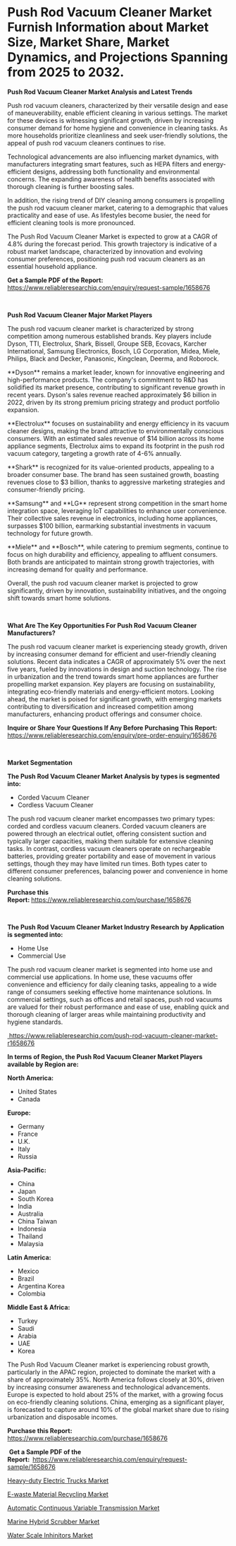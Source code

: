 <p><h1>Push Rod Vacuum Cleaner Market Furnish Information about Market Size, Market Share, Market Dynamics, and Projections Spanning from 2025 to 2032.</h1></p><p><strong>Push Rod Vacuum Cleaner Market Analysis and Latest Trends</strong></p>
<p><p>Push rod vacuum cleaners, characterized by their versatile design and ease of maneuverability, enable efficient cleaning in various settings. The market for these devices is witnessing significant growth, driven by increasing consumer demand for home hygiene and convenience in cleaning tasks. As more households prioritize cleanliness and seek user-friendly solutions, the appeal of push rod vacuum cleaners continues to rise.</p><p>Technological advancements are also influencing market dynamics, with manufacturers integrating smart features, such as HEPA filters and energy-efficient designs, addressing both functionality and environmental concerns. The expanding awareness of health benefits associated with thorough cleaning is further boosting sales.</p><p>In addition, the rising trend of DIY cleaning among consumers is propelling the push rod vacuum cleaner market, catering to a demographic that values practicality and ease of use. As lifestyles become busier, the need for efficient cleaning tools is more pronounced.</p><p>The Push Rod Vacuum Cleaner Market is expected to grow at a CAGR of 4.8% during the forecast period. This growth trajectory is indicative of a robust market landscape, characterized by innovation and evolving consumer preferences, positioning push rod vacuum cleaners as an essential household appliance.</p></p>
<p><strong>Get a Sample PDF of the Report:&nbsp;</strong> <a href="https://www.reliableresearchiq.com/enquiry/request-sample/1658676?utm_campaign=1834&utm_medium=2&utm_source=Github&utm_content=ia&utm_term=23032025&utm_id=push-rod-vacuum-cleaner">https://www.reliableresearchiq.com/enquiry/request-sample/1658676</a></p>
<p>&nbsp;</p>
<p><strong>Push Rod Vacuum Cleaner Major Market Players</strong></p>
<p><p>The push rod vacuum cleaner market is characterized by strong competition among numerous established brands. Key players include Dyson, TTI, Electrolux, Shark, Bissell, Groupe SEB, Ecovacs, Karcher International, Samsung Electronics, Bosch, LG Corporation, Midea, Miele, Philips, Black and Decker, Panasonic, Kingclean, Deerma, and Roborock.</p><p>**Dyson** remains a market leader, known for innovative engineering and high-performance products. The company's commitment to R&D has solidified its market presence, contributing to significant revenue growth in recent years. Dyson's sales revenue reached approximately $6 billion in 2022, driven by its strong premium pricing strategy and product portfolio expansion.</p><p>**Electrolux** focuses on sustainability and energy efficiency in its vacuum cleaner designs, making the brand attractive to environmentally conscious consumers. With an estimated sales revenue of $14 billion across its home appliance segments, Electrolux aims to expand its footprint in the push rod vacuum category, targeting a growth rate of 4-6% annually.</p><p>**Shark** is recognized for its value-oriented products, appealing to a broader consumer base. The brand has seen sustained growth, boasting revenues close to $3 billion, thanks to aggressive marketing strategies and consumer-friendly pricing.</p><p>**Samsung** and **LG** represent strong competition in the smart home integration space, leveraging IoT capabilities to enhance user convenience. Their collective sales revenue in electronics, including home appliances, surpasses $100 billion, earmarking substantial investments in vacuum technology for future growth.</p><p>**Miele** and **Bosch**, while catering to premium segments, continue to focus on high durability and efficiency, appealing to affluent consumers. Both brands are anticipated to maintain strong growth trajectories, with increasing demand for quality and performance.</p><p>Overall, the push rod vacuum cleaner market is projected to grow significantly, driven by innovation, sustainability initiatives, and the ongoing shift towards smart home solutions.</p></p>
<p>&nbsp;</p>
<p><strong>What Are The Key Opportunities For Push Rod Vacuum Cleaner Manufacturers?</strong></p>
<p><p>The push rod vacuum cleaner market is experiencing steady growth, driven by increasing consumer demand for efficient and user-friendly cleaning solutions. Recent data indicates a CAGR of approximately 5% over the next five years, fueled by innovations in design and suction technology. The rise in urbanization and the trend towards smart home appliances are further propelling market expansion. Key players are focusing on sustainability, integrating eco-friendly materials and energy-efficient motors. Looking ahead, the market is poised for significant growth, with emerging markets contributing to diversification and increased competition among manufacturers, enhancing product offerings and consumer choice.</p></p>
<p><strong>Inquire or Share Your Questions If Any Before Purchasing This Report:</strong> <a href="https://www.reliableresearchiq.com/enquiry/pre-order-enquiry/1658676?utm_campaign=1834&utm_medium=2&utm_source=Github&utm_content=ia&utm_term=23032025&utm_id=push-rod-vacuum-cleaner">https://www.reliableresearchiq.com/enquiry/pre-order-enquiry/1658676</a></p>
<p>&nbsp;</p>
<p><strong>Market Segmentation</strong></p>
<p><strong>The Push Rod Vacuum Cleaner Market Analysis by types is segmented into:</strong></p>
<p><ul><li>Corded Vacuum Cleaner</li><li>Cordless Vacuum Cleaner</li></ul></p>
<p><p>The push rod vacuum cleaner market encompasses two primary types: corded and cordless vacuum cleaners. Corded vacuum cleaners are powered through an electrical outlet, offering consistent suction and typically larger capacities, making them suitable for extensive cleaning tasks. In contrast, cordless vacuum cleaners operate on rechargeable batteries, providing greater portability and ease of movement in various settings, though they may have limited run times. Both types cater to different consumer preferences, balancing power and convenience in home cleaning solutions.</p></p>
<p><strong>Purchase this Report:&nbsp;</strong><a href="https://www.reliableresearchiq.com/purchase/1658676?utm_campaign=1834&utm_medium=2&utm_source=Github&utm_content=ia&utm_term=23032025&utm_id=push-rod-vacuum-cleaner">https://www.reliableresearchiq.com/purchase/1658676</a></p>
<p>&nbsp;</p>
<p><strong>The Push Rod Vacuum Cleaner Market Industry Research by Application is segmented into:</strong></p>
<p><ul><li>Home Use</li><li>Commercial Use</li></ul></p>
<p><p>The push rod vacuum cleaner market is segmented into home use and commercial use applications. In home use, these vacuums offer convenience and efficiency for daily cleaning tasks, appealing to a wide range of consumers seeking effective home maintenance solutions. In commercial settings, such as offices and retail spaces, push rod vacuums are valued for their robust performance and ease of use, enabling quick and thorough cleaning of larger areas while maintaining productivity and hygiene standards.</p></p>
<p><a href="https://www.reliableresearchiq.com/push-rod-vacuum-cleaner-market-r1658676?utm_campaign=1834&utm_medium=2&utm_source=Github&utm_content=ia&utm_term=23032025&utm_id=push-rod-vacuum-cleaner">&nbsp;https://www.reliableresearchiq.com/push-rod-vacuum-cleaner-market-r1658676</a></p>
<p><strong>In terms of Region, the Push Rod Vacuum Cleaner Market Players available by Region are:</strong></p>
<p>
    <p> <strong> North America: </strong>
        <ul>
            <li>United States</li>
            <li>Canada</li>
        </ul>
        </p> 
    <p> <strong> Europe: </strong>
        <ul>
            <li>Germany</li>
            <li>France</li>
            <li>U.K.</li>
            <li>Italy</li>
            <li>Russia</li>
        </ul>
        </p> 
    <p> <strong> Asia-Pacific: </strong>
        <ul>
            <li>China</li>
            <li>Japan</li>
            <li>South Korea</li>
            <li>India</li>
            <li>Australia</li>
            <li>China Taiwan</li>
            <li>Indonesia</li>
            <li>Thailand</li>
            <li>Malaysia</li>
        </ul>
        </p> 
    <p> <strong> Latin America: </strong>
        <ul>
            <li>Mexico</li>
            <li>Brazil</li>
            <li>Argentina Korea</li>
            <li>Colombia</li>
        </ul>
        </p> 
    <p> <strong> Middle East & Africa: </strong>
        <ul>
            <li>Turkey</li>
            <li>Saudi</li>
            <li>Arabia</li>
            <li>UAE</li>
            <li>Korea</li>
        </ul>
    </p>
    </p>
<p><p>The Push Rod Vacuum Cleaner market is experiencing robust growth, particularly in the APAC region, projected to dominate the market with a share of approximately 35%. North America follows closely at 30%, driven by increasing consumer awareness and technological advancements. Europe is expected to hold about 25% of the market, with a growing focus on eco-friendly cleaning solutions. China, emerging as a significant player, is forecasted to capture around 10% of the global market share due to rising urbanization and disposable incomes.</p></p>
<p><strong>Purchase this Report: </strong><a href="https://www.reliableresearchiq.com/purchase/1658676?utm_campaign=1834&utm_medium=2&utm_source=Github&utm_content=ia&utm_term=23032025&utm_id=push-rod-vacuum-cleaner">https://www.reliableresearchiq.com/purchase/1658676</a></p>
<p>&nbsp;<strong>Get a Sample PDF of the Report:&nbsp;&nbsp;</strong><a href="https://www.reliableresearchiq.com/enquiry/request-sample/1658676?utm_campaign=1834&utm_medium=2&utm_source=Github&utm_content=ia&utm_term=23032025&utm_id=push-rod-vacuum-cleaner">https://www.reliableresearchiq.com/enquiry/request-sample/1658676</a></p>
<p><strong></strong></p>
<p><p><a href="https://github.com/tigoryemm/Market-Research-Report-List-1/blob/main/heavy-duty-electric-trucks-market.md?utm_campaign=1834&utm_medium=2&utm_source=Github&utm_content=ia&utm_term=23032025&utm_id=push-rod-vacuum-cleaner">Heavy-duty Electric Trucks Market</a></p><p><a href="https://github.com/negrocybul4w/Market-Research-Report-List-1/blob/main/e-waste-material-recycling-market.md?utm_campaign=1834&utm_medium=2&utm_source=Github&utm_content=ia&utm_term=23032025&utm_id=push-rod-vacuum-cleaner">E-waste Material Recycling Market</a></p><p><a href="https://github.com/keehnkaesssi/Market-Research-Report-List-1/blob/main/automatic-continuous-variable-transmission-market.md?utm_campaign=1834&utm_medium=2&utm_source=Github&utm_content=ia&utm_term=23032025&utm_id=push-rod-vacuum-cleaner">Automatic Continuous Variable Transmission Market</a></p><p><a href="https://github.com/djoeamakeh/Market-Research-Report-List-1/blob/main/marine-hybrid-scrubber-market.md?utm_campaign=1834&utm_medium=2&utm_source=Github&utm_content=ia&utm_term=23032025&utm_id=push-rod-vacuum-cleaner">Marine Hybrid Scrubber Market</a></p><p><a href="https://github.com/landtmman/Market-Research-Report-List-1/blob/main/water-scale-inhinitors-market.md?utm_campaign=1834&utm_medium=2&utm_source=Github&utm_content=ia&utm_term=23032025&utm_id=push-rod-vacuum-cleaner">Water Scale Inhinitors Market</a></p></p>
